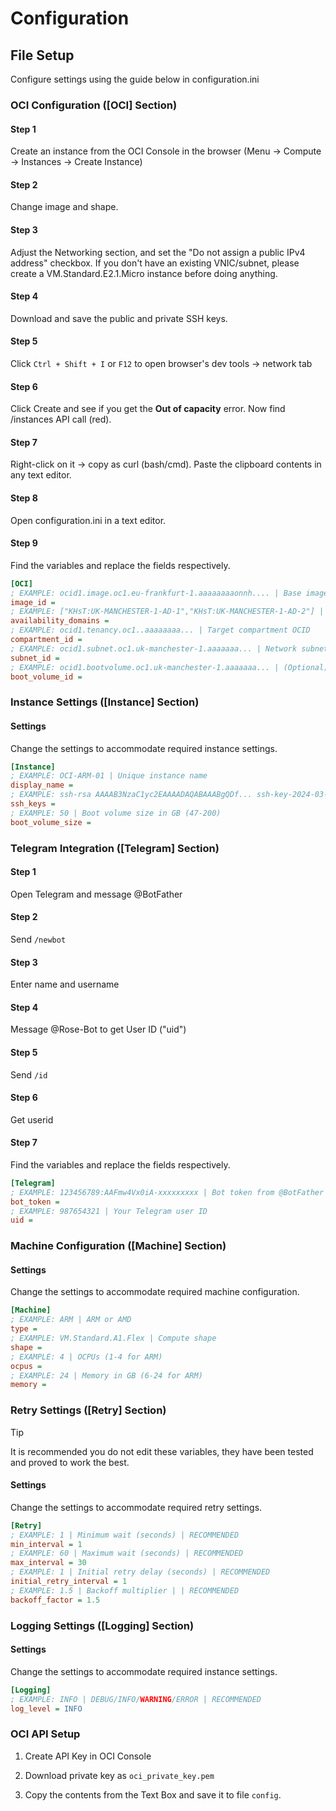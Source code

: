# Configuration

## File Setup

Configure settings using the guide below in configuration.ini

### OCI Configuration ([OCI] Section)
#### Step 1
Create an instance from the OCI Console in the browser (Menu -> Compute -> Instances -> Create Instance)
#### Step 2
Change image and shape.
#### Step 3
Adjust the Networking section, and set the "Do not assign a public IPv4 address" checkbox. If you don't have an existing VNIC/subnet, please create a VM.Standard.E2.1.Micro instance before doing anything.
#### Step 4
Download and save the public and private SSH keys.
#### Step 5
Click `Ctrl + Shift + I` or `F12` to open browser's dev tools -> network tab
#### Step 6
Click Create and see if you get the **Out of capacity** error. Now find /instances API call (red).
#### Step 7
Right-click on it -> copy as curl (bash/cmd). Paste the clipboard contents in any text editor.
#### Step 8
Open configuration.ini in a text editor.
#### Step 9
Find the variables and replace the fields respectively.

```ini
[OCI]
; EXAMPLE: ocid1.image.oc1.eu-frankfurt-1.aaaaaaaaonnh.... | Base image OCID
image_id = 
; EXAMPLE: ["KHsT:UK-MANCHESTER-1-AD-1","KHsT:UK-MANCHESTER-1-AD-2"] | Your region's availability domains
availability_domains = 
; EXAMPLE: ocid1.tenancy.oc1..aaaaaaaa... | Target compartment OCID
compartment_id = 
; EXAMPLE: ocid1.subnet.oc1.uk-manchester-1.aaaaaaa... | Network subnet OCID
subnet_id = 
; EXAMPLE: ocid1.bootvolume.oc1.uk-manchester-1.aaaaaaa... | (Optional) Existing boot volume OCID
boot_volume_id = 
```
### Instance Settings ([Instance] Section)
#### Settings
Change the settings to accommodate required instance settings.
```ini
[Instance]
; EXAMPLE: OCI-ARM-01 | Unique instance name
display_name = 
; EXAMPLE: ssh-rsa AAAAB3NzaC1yc2EAAAADAQABAAABgQDf... ssh-key-2024-03-15 | Your public SSH key
ssh_keys = 
; EXAMPLE: 50 | Boot volume size in GB (47-200)
boot_volume_size = 
```
### Telegram Integration ([Telegram] Section)
#### Step 1
Open Telegram and message @BotFather
#### Step 2
Send `/newbot`
#### Step 3
Enter name and username
#### Step 4
Message @Rose-Bot to get User ID ("uid")
#### Step 5
Send `/id`
#### Step 6
Get userid
#### Step 7
Find the variables and replace the fields respectively.
```ini
[Telegram]
; EXAMPLE: 123456789:AAFmw4Vx0iA-xxxxxxxxx | Bot token from @BotFather
bot_token = 
; EXAMPLE: 987654321 | Your Telegram user ID
uid = 
```
### Machine Configuration ([Machine] Section)
#### Settings
Change the settings to accommodate required machine configuration.

```ini
[Machine]
; EXAMPLE: ARM | ARM or AMD
type = 
; EXAMPLE: VM.Standard.A1.Flex | Compute shape
shape = 
; EXAMPLE: 4 | OCPUs (1-4 for ARM)
ocpus = 
; EXAMPLE: 24 | Memory in GB (6-24 for ARM)
memory = 
```
### Retry Settings ([Retry] Section)
> [!TIP]
> It is recommended you do not edit these variables, they have been tested and proved to work the best.
#### Settings
Change the settings to accommodate required retry settings.
```ini
[Retry]
; EXAMPLE: 1 | Minimum wait (seconds) | RECOMMENDED
min_interval = 1
; EXAMPLE: 60 | Maximum wait (seconds) | RECOMMENDED
max_interval = 30
; EXAMPLE: 1 | Initial retry delay (seconds) | RECOMMENDED
initial_retry_interval = 1
; EXAMPLE: 1.5 | Backoff multiplier | | RECOMMENDED
backoff_factor = 1.5
```
### Logging Settings ([Logging] Section)
#### Settings
Change the settings to accommodate required instance settings.
```ini
[Logging]
; EXAMPLE: INFO | DEBUG/INFO/WARNING/ERROR | RECOMMENDED
log_level = INFO
```

### OCI API Setup

1.  Create API Key in OCI Console
    
2.  Download private key as  `oci_private_key.pem`
    
3.  Copy the contents from the Text Box and save it to file `config`.
    
